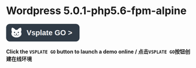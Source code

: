 # Wordpress 5.0.1-php5.6-fpm-alpine

<a href="https://www.vsplate.com/?docker-compose=https://github.com/vsplate/dcenvs/wordpress/5.0.1-php5.6-fpm-alpine"><img alt="VSPLATE GO" src="https://raw.githubusercontent.com/vsplate/images/master/vsgo_btn.png" width="200px"></a>

**Click the `VSPLATE GO` button to launch a demo online / 点击`VSPLATE GO`按钮创建在线环境**